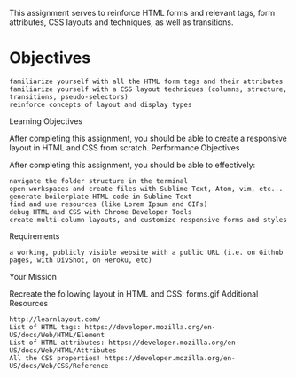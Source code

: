 This assignment serves to reinforce HTML forms and relevant tags, form attributes, CSS layouts and techniques, as well as transitions.

<h1> Objectives </h1>

    familiarize yourself with all the HTML form tags and their attributes
    familiarize yourself with a CSS layout techniques (columns, structure, transitions, pseudo-selectors)
    reinforce concepts of layout and display types

Learning Objectives

After completing this assignment, you should be able to create a responsive layout in HTML and CSS from scratch.
Performance Objectives

After completing this assignment, you should be able to effectively:

    navigate the folder structure in the terminal
    open workspaces and create files with Sublime Text, Atom, vim, etc...
    generate boilerplate HTML code in Sublime Text
    find and use resources (like Lorem Ipsum and GIFs)
    debug HTML and CSS with Chrome Developer Tools
    create multi-column layouts, and customize responsive forms and styles

Requirements

    a working, publicly visible website with a public URL (i.e. on Github pages, with DivShot, on Heroku, etc)

Your Mission

Recreate the following layout in HTML and CSS:
forms.gif
Additional Resources

    http://learnlayout.com/
    List of HTML tags: https://developer.mozilla.org/en-US/docs/Web/HTML/Element
    List of HTML attributes: https://developer.mozilla.org/en-US/docs/Web/HTML/Attributes
    All the CSS properties! https://developer.mozilla.org/en-US/docs/Web/CSS/Reference
